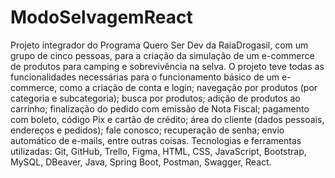 # ModoSelvagemReact
Projeto integrador do Programa Quero Ser Dev da RaiaDrogasil, com um grupo de cinco pessoas, para a criação da simulação de um e-commerce de produtos para camping e sobrevivência na selva.  O projeto teve todas as funcionalidades necessárias para o funcionamento básico de um e-commerce, como a criação de conta e login; navegação por produtos (por categoria e subcategoria); busca por produtos; adição de produtos ao carrinho; finalização do pedido com emissão de Nota Fiscal; pagamento com boleto, código Pix e cartão de crédito; área do cliente (dados pessoais, endereços e pedidos); fale conosco; recuperação de senha; envio automático de e-mails, entre outras coisas.  Tecnologias e ferramentas utilizadas: Git, GitHub, Trello, Figma, HTML, CSS, JavaScript, Bootstrap, MySQL, DBeaver, Java, Spring Boot, Postman, Swagger, React.
